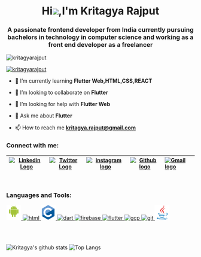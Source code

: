 <h1 align="center">Hi<img src="https://github.com/TheDudeThatCode/TheDudeThatCode/blob/master/Assets/Hi.gif" width="2px">,I'm Kritagya Rajput</h1>
<h3 align="center">A passionate frontend developer from India currently pursuing bachelors in technology in computer science and working as a front end developer as a freelancer</h3>

<p align="left"> <img src="https://komarev.com/ghpvc/?username=kritagyarajput&label=Profile%20views&color=0e75b6&style=flat" alt="kritagyarajput" /> </p>

<p align="left"> <a href="https://twitter.com/kritagyarajput" target="blank"><img src="https://img.shields.io/twitter/follow/kritagyarajput?logo=twitter&style=for-the-badge" alt="kritagyarajput" /></a> </p>

<!-- - 🔭 I’m currently working on **BeHealthy**
 -->
- 🌱 I’m currently learning **Flutter Web,HTML,CSS,REACT**

- 👯 I’m looking to collaborate on **Flutter**

- 🤝 I’m looking for help with **Flutter Web**

- 💬 Ask me about **Flutter**

- 📫 How to reach me **kritagya.rajput@gmail.com**

<h3 align="left">Connect with me:</h3>

| [<img src="https://cdn.svgporn.com/logos/linkedin-icon.svg" alt="Linkedin Logo" width="32">](https://www.linkedin.com/in/kritagya-rajput-54798817a) | [<img src="https://cdn.svgporn.com/logos/twitter.svg" alt="Twitter Logo" width="32">](https://twitter.com/KritagyaRajput) | [<img src="https://cdn.svgporn.com/logos/instagram-icon.svg" alt="instagram logo" width="32">](https://www.instagram.com/kritagyarajput/)| [<img src="https://cdn.svgporn.com/logos/github-icon.svg" alt="Github logo" width="34">](https://github.com/kritagyarajput) | [<img src="https://cdn.svgporn.com/logos/google-gmail.svg" alt="Gmail logo" height="32">](mailto:kritagya.rajput@gmail.com)
|:---:|:---:|:---:|:---:|:---

<br/>
<h3 align="left">Languages and Tools:</h3>
<p align="left"> <a href="https://developer.android.com" target="_blank"> <img src="https://raw.githubusercontent.com/devicons/devicon/master/icons/android/android-original-wordmark.svg" alt="android" width="40" height="40"/> </a> <a href="https://en.m.wikipedia.org/wiki/HTML5" target="_blank"> <img src="https://www.vectorlogo.zone/logos/w3_html5/w3_html5-ar21.svg" alt="html" width="70" height="40"/> </a><a href="https://www.cprogramming.com/" target="_blank"> <img src="https://raw.githubusercontent.com/devicons/devicon/master/icons/c/c-original.svg" alt="c" width="40" height="40"/> </a> <a href="https://dart.dev" target="_blank"> <img src="https://www.vectorlogo.zone/logos/dartlang/dartlang-icon.svg" alt="dart" width="40" height="40"/> </a> <a href="https://firebase.google.com/" target="_blank"> <img src="https://www.vectorlogo.zone/logos/firebase/firebase-icon.svg" alt="firebase" width="40" height="40"/> </a> <a href="https://flutter.dev" target="_blank"> <img src="https://www.vectorlogo.zone/logos/flutterio/flutterio-icon.svg" alt="flutter" width="40" height="40"/> </a> <a href="https://cloud.google.com" target="_blank"> <img src="https://www.vectorlogo.zone/logos/google_cloud/google_cloud-icon.svg" alt="gcp" width="40" height="40"/> </a> <a href="https://git-scm.com/" target="_blank"> <img src="https://www.vectorlogo.zone/logos/git-scm/git-scm-icon.svg" alt="git" width="40" height="40"/> </a> <a href="https://www.java.com" target="_blank"> <img src="https://raw.githubusercontent.com/devicons/devicon/master/icons/java/java-original.svg" alt="java" width="40" height="40"/> </a> </p>
 
 
<br>
<br>

![Kritagya's github stats](https://github-readme-stats.vercel.app/api?username=kritagyarajput&show_icons=true&hide_border=true) ![Top Langs](https://github-readme-stats.vercel.app/api/top-langs/?username=kritagyarajput&layout=compact)
<br/>
<!--
<p><img align="left" src="https://github-readme-stats.vercel.app/api/top-langs?username=kritagyarajput&show_icons=true&locale=en&layout=compact" alt="kritagyarajput" /><img align="center" src="https://github-readme-stats.vercel.app/api?username=kritagyarajput&show_icons=true&locale=en" alt="kritagyarajput" /></p>-->
